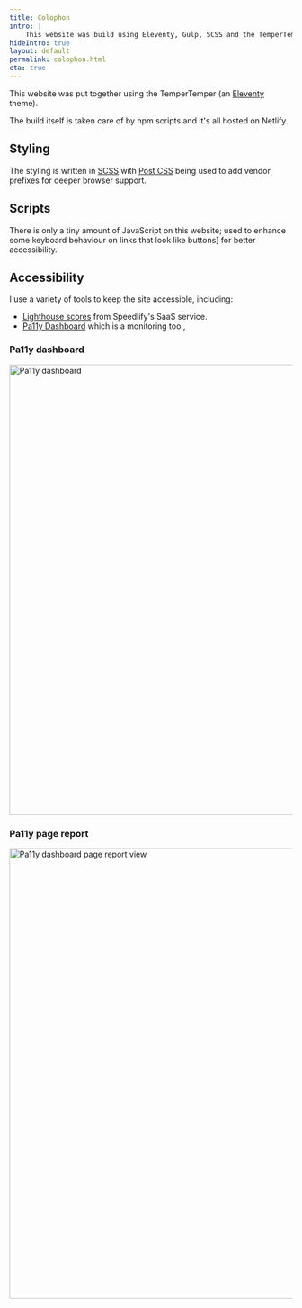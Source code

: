 ```yaml
---
title: Colophon
intro: |
    This website was build using Eleventy, Gulp, SCSS and the TemperTemper theme.
hideIntro: true
layout: default
permalink: colophon.html
cta: true
---
```


This website was put together using the TemperTemper (an [Eleventy](https://www.11ty.dev/) theme). 

The build itself is taken care of by npm scripts and it's all hosted on Netlify.

## Styling

The styling is written in [SCSS](https://sass-lang.com) with [Post CSS](https://postcss.org) being used to add vendor prefixes for deeper browser support.


## Scripts

There is only a tiny amount of JavaScript on this website; used to enhance some keyboard behaviour on links that look like buttons] for better accessibility.

## Accessibility

I use a variety of tools to keep the site accessible, including:

* [Lighthouse scores](https://elegant-biscotti-25e1e9.netlify.app/jaffamonkey-website) from Speedlify's SaaS service.
* [Pa11y Dashboard](https://github.com/pa11y/pa11y-dashboard) which is a monitoring too.,

### Pa11y dashboard
<picture>
    <img src="/assets/img/pa11y1.png" alt="Pa11y dashboard" width="800" loading="lazy" decoding="async" />
</picture>

### Pa11y page report
<picture>
    <img src="/assets/img/pa11y2.png" alt="Pa11y dashboard page report view" width="800" loading="lazy" decoding="async" />
</picture>
